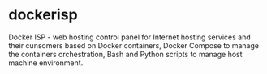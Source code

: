 # dockerisp
Docker ISP - web hosting control panel for Internet hosting services and their cunsomers based on Docker containers, Docker Compose to manage the containers orchestration, Bash and Python scripts to manage host machine environment.
